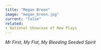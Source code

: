 ```yaml
---
title: "Megan Breen"
image: "megan_breen.jpg"
current: "false"
related:
- National Showcase of New Plays
---
```


*Mr First, My Fist, My Bleeding Seeded Spirit*

